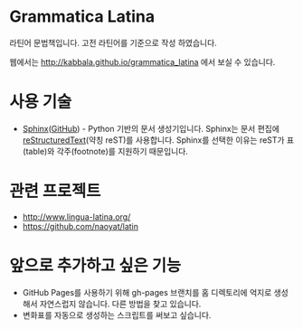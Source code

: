 Grammatica Latina
=================
라틴어 문법책입니다. 고전 라틴어를 기준으로 작성 하였습니다.

웹에서는 http://kabbala.github.io/grammatica_latina 에서 보실 수 있습니다.

사용 기술
=========
* [Sphinx](http://www.sphinx-doc.org/)([GitHub](https://github.com/sphinx-doc/sphinx)) - Python 기반의 문서 생성기입니다. Sphinx는 문서 편집에 [reStructuredText](http://docutils.sourceforge.net/rst.html)(약칭 reST)를 사용합니다. Sphinx를 선택한 이유는 reST가 표(table)와 각주(footnote)를 지원하기 때문입니다.

관련 프로젝트
=============
* http://www.lingua-latina.org/
* https://github.com/naoyat/latin

앞으로 추가하고 싶은 기능
===========================
* GitHub Pages를 사용하기 위해 gh-pages 브랜치를 홈 디렉토리에 억지로 생성해서 자연스럽지 않습니다. 다른 방법을 찾고 있습니다.
* 변화표를 자동으로 생성하는 스크립트를 써보고 싶습니다.